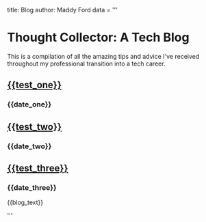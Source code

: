 title: Blog
author: Maddy Ford
data = '''
<div class="container">
  <div class="row">
    <div class="col">
      <h1>Thought Collector: A Tech Blog</h1>
      <p>This is a compilation of all the amazing tips and advice I've received throughout my professional transition into a tech career.</p>
    </div>
  </div>
  <div class="row">
    <div class="col">
      <h2><a href="{{blog_post_output_filepath}}">{{test_one}}</a></h2>
      <h3>{{date_one}}</h3>
      <h2><a href="{{blog_post_output_filepath}}">{{test_two}}</a></h2>
      <h3>{{date_two}}</h3>
      <h2><a href="{{blog_post_output_filepath}}">{{test_three}}</a></h2>
      <h3>{{date_three}}</h3>
    </div>
  </div>
  <div class="row">
    <div class="col">
      <p>{{blog_text}}</p>
    </div>
  </div>
</div>
'''
